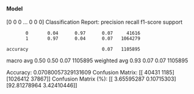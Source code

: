 #### Model
[0 0 0 ... 0 0 0]
Classification Report:
              precision    recall  f1-score   support

           0       0.04      0.97      0.07     41616
           1       0.97      0.04      0.07   1064279

    accuracy                           0.07   1105895
   macro avg       0.50      0.50      0.07   1105895
weighted avg       0.93      0.07      0.07   1105895

Accuracy: 0.07080057329131609
Confusion Matrix:
[[  40431    1185]
 [1026412   37867]]
Confusion Matrix (%):
[[ 3.65595287  0.10715303]
 [92.81278964  3.42410446]]
